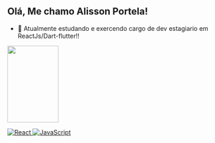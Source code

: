 ## Olá, Me chamo Alisson Portela!
- 🌱 Atualmente estudando e exercendo cargo de dev estagiario em ReactJs/Dart-flutter!! 

<div>
<a href="https://github.com/AlissonDevPort">
<img height="175em" width="48%" src="https://github-readme-stats.vercel.app/api/top-langs/?username=alissondevport&layout=compact&langs_count-16&theme=radical"/>

</div>

![React](https://img.shields.io/badge/react-%2320232a.svg?style=for-the-badge&logo=react&logoColor=%2361DAFB) ![JavaScript](https://img.shields.io/badge/javascript-%23323330.svg?style=for-the-badge&logo=javascript&logoColor=%23F7DF1E)

